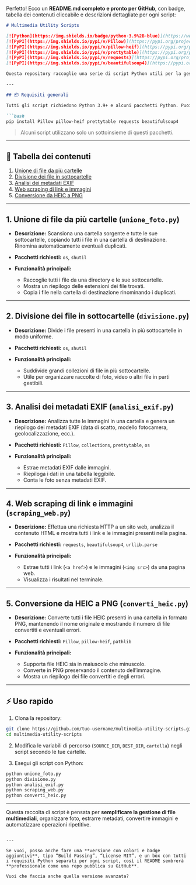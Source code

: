 Perfetto! Ecco un **README.md completo e pronto per GitHub**, con badge, tabella dei contenuti cliccabile e descrizioni dettagliate per ogni script:

````markdown
# Multimedia Utility Scripts

[![Python](https://img.shields.io/badge/python-3.9%2B-blue)](https://www.python.org/)
[![PyPI](https://img.shields.io/pypi/v/Pillow)](https://pypi.org/project/Pillow/)
[![PyPI](https://img.shields.io/pypi/v/pillow-heif)](https://pypi.org/project/pillow-heif/)
[![PyPI](https://img.shields.io/pypi/v/prettytable)](https://pypi.org/project/prettytable/)
[![PyPI](https://img.shields.io/pypi/v/requests)](https://pypi.org/project/requests/)
[![PyPI](https://img.shields.io/pypi/v/beautifulsoup4)](https://pypi.org/project/beautifulsoup4/)

Questa repository raccoglie una serie di script Python utili per la gestione, organizzazione e analisi di file multimediali, immagini e scraping web.

---

## 📦 Requisiti generali

Tutti gli script richiedono Python 3.9+ e alcuni pacchetti Python. Puoi installarli con:

```bash
pip install Pillow pillow-heif prettytable requests beautifulsoup4
````

> Alcuni script utilizzano solo un sottoinsieme di questi pacchetti.

---

## 📑 Tabella dei contenuti

1. [Unione di file da più cartelle](#1-unione-di-file-da-più-cartelle-unione_fotopy)
2. [Divisione dei file in sottocartelle](#2-divisione-dei-file-in-sottocartelle-divisionepy)
3. [Analisi dei metadati EXIF](#3-analisi-dei-metadati-exif-analisi_exifpy)
4. [Web scraping di link e immagini](#4-web-scraping-di-link-e-immagini-scraping_webpy)
5. [Conversione da HEIC a PNG](#5-conversione-da-heic-a-png-converti_heicpy)

---

## 1. Unione di file da più cartelle (`unione_foto.py`)

* **Descrizione:**
  Scansiona una cartella sorgente e tutte le sue sottocartelle, copiando tutti i file in una cartella di destinazione. Rinomina automaticamente eventuali duplicati.
* **Pacchetti richiesti:** `os`, `shutil`
* **Funzionalità principali:**

  * Raccoglie tutti i file da una directory e le sue sottocartelle.
  * Mostra un riepilogo delle estensioni dei file trovati.
  * Copia i file nella cartella di destinazione rinominando i duplicati.

---

## 2. Divisione dei file in sottocartelle (`divisione.py`)

* **Descrizione:**
  Divide i file presenti in una cartella in più sottocartelle in modo uniforme.
* **Pacchetti richiesti:** `os`, `shutil`
* **Funzionalità principali:**

  * Suddivide grandi collezioni di file in più sottocartelle.
  * Utile per organizzare raccolte di foto, video o altri file in parti gestibili.

---

## 3. Analisi dei metadati EXIF (`analisi_exif.py`)

* **Descrizione:**
  Analizza tutte le immagini in una cartella e genera un riepilogo dei metadati EXIF (data di scatto, modello fotocamera, geolocalizzazione, ecc.).
* **Pacchetti richiesti:** `Pillow`, `collections`, `prettytable`, `os`
* **Funzionalità principali:**

  * Estrae metadati EXIF dalle immagini.
  * Riepiloga i dati in una tabella leggibile.
  * Conta le foto senza metadati EXIF.

---

## 4. Web scraping di link e immagini (`scraping_web.py`)

* **Descrizione:**
  Effettua una richiesta HTTP a un sito web, analizza il contenuto HTML e mostra tutti i link e le immagini presenti nella pagina.
* **Pacchetti richiesti:** `requests`, `beautifulsoup4`, `urllib.parse`
* **Funzionalità principali:**

  * Estrae tutti i link (`<a href>`) e le immagini (`<img src>`) da una pagina web.
  * Visualizza i risultati nel terminale.

---

## 5. Conversione da HEIC a PNG (`converti_heic.py`)

* **Descrizione:**
  Converte tutti i file HEIC presenti in una cartella in formato PNG, mantenendo il nome originale e mostrando il numero di file convertiti e eventuali errori.
* **Pacchetti richiesti:** `Pillow`, `pillow-heif`, `pathlib`
* **Funzionalità principali:**

  * Supporta file HEIC sia in maiuscolo che minuscolo.
  * Converte in PNG preservando il contenuto dell’immagine.
  * Mostra un riepilogo dei file convertiti e degli errori.

---

## ⚡ Uso rapido

1. Clona la repository:

```bash
git clone https://github.com/tuo-username/multimedia-utility-scripts.git
cd multimedia-utility-scripts
```

2. Modifica le variabili di percorso (`SOURCE_DIR`, `DEST_DIR`, `cartella`) negli script secondo le tue cartelle.

3. Esegui gli script con Python:

```bash
python unione_foto.py
python divisione.py
python analisi_exif.py
python scraping_web.py
python converti_heic.py
```

---

Questa raccolta di script è pensata per **semplificare la gestione di file multimediali**, organizzare foto, estrarre metadati, convertire immagini e automatizzare operazioni ripetitive.

```

---

Se vuoi, posso anche fare una **versione con colori e badge aggiuntivi**, tipo “Build Passing”, “License MIT”, e un box con tutti i requisiti Python separati per ogni script, così il README sembrerà **professionale come una repo pubblica su GitHub**.  

Vuoi che faccia anche quella versione avanzata?
```

